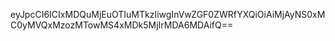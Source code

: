eyJpcCI6ICIxMDQuMjEuOTIuMTkzIiwgInVwZGF0ZWRfYXQiOiAiMjAyNS0xMC0yMVQxMzozMTowMS4xMDk5MjIrMDA6MDAifQ==